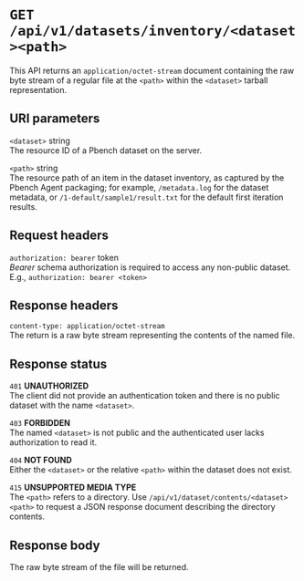 # `GET /api/v1/datasets/inventory/<dataset><path>`

This API returns an `application/octet-stream` document containing the raw byte
stream of a regular file at the `<path>` within the `<dataset>` tarball
representation.

## URI parameters

`<dataset>` string \
The resource ID of a Pbench dataset on the server.

`<path>`    string \
The resource path of an item in the dataset inventory, as captured by the
Pbench Agent packaging; for example, `/metadata.log` for the dataset metadata,
or `/1-default/sample1/result.txt` for the default first iteration results.

## Request headers

`authorization: bearer` token \
*Bearer* schema authorization is required to access any non-public dataset.
E.g., `authorization: bearer <token>`

## Response headers

`content-type: application/octet-stream` \
The return is a raw byte stream representing the contents of the named file.

## Response status

`401`   **UNAUTHORIZED** \
The client did not provide an authentication token and there is no public
dataset with the name `<dataset>`.

`403`   **FORBIDDEN** \
The named `<dataset>` is not public and the authenticated user lacks
authorization to read it.

`404`   **NOT FOUND** \
Either the `<dataset>` or the relative `<path>` within the dataset does not
exist.

`415` **UNSUPPORTED MEDIA TYPE** \
The `<path>` refers to a directory. Use
`/api/v1/dataset/contents/<dataset><path>` to request a JSON response document
describing the directory contents.

## Response body

The raw byte stream of the file will be returned.
